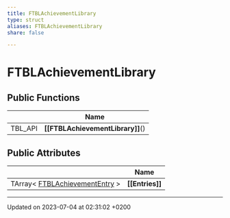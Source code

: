 ```yaml
---
title: FTBLAchievementLibrary
type: struct
aliases: FTBLAchievementLibrary
share: false

---
```


# FTBLAchievementLibrary





## Public Functions

|                | Name           |
| -------------- | -------------- |
| TBL_API | **[[FTBLAchievementLibrary]]**() |

## Public Attributes

|                | Name           |
| -------------- | -------------- |
| TArray< [FTBLAchievementEntry](/docs/SDK/Source/Classes/structFTBLAchievementEntry.md) > | **[[Entries]]**  |

-------------------------------

Updated on 2023-07-04 at 02:31:02 +0200